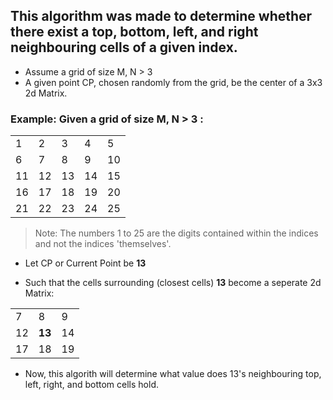 ## This algorithm was made to determine whether there exist a top, bottom, left, and right neighbouring cells of a given index.
* Assume a grid of size M, N > 3
* A given point CP, chosen randomly from the grid, be the center of a 3x3 2d Matrix.

### Example: Given a grid of size M, N > 3 :<br>
<table>
  <tr>
    <td>1</td>
    <td>2</td>
    <td>3</td>
    <td>4</td>
    <td>5</td>
  </tr>
  <tr>
    <td>6</td>
    <td>7</td>
    <td>8</td>
    <td>9</td>
    <td>10</td>
  </tr>
  <tr>
    <td>11</td>
    <td>12</td>
    <td>13</td>
    <td>14</td>
    <td>15</td>
  </tr>
  <tr>
    <td>16</td>
    <td>17</td>
    <td>18</td>
    <td>19</td>
    <td>20</td>
  </tr>
  <tr>
    <td>21</td>
    <td>22</td>
    <td>23</td>
    <td>24</td>
    <td>25</td>
  </tr>
</table>

> Note: The numbers 1 to 25 are the digits contained within the indices and not the indices 'themselves'.

+ Let CP or Current Point be <b>13</b>

+ Such that the cells surrounding (closest cells) <b>13</b> become a seperate 2d Matrix:
<table>
  <tr>
    <td>7</td>
    <td>8</td>
    <td>9</td>
  </tr>
  <tr>
    <td>12</td>
    <td><b>13</b></td>
    <td>14</td>
  </tr>
  <tr>
    <td>17</td>
    <td>18</td>
    <td>19</td>
  </tr>
</table>

* Now, this algorith will determine what value does 13's neighbouring top, left, right, and bottom cells hold.


